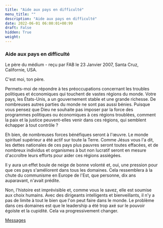 ```yaml
---
title: "Aide aux pays en difficulté"
menu_title: ""
description: "Aide aux pays en difficulté"
date: 2022-06-01 06:00:01+00:99
draft: False
hidden: True
weight:
---
```

### Aide aux pays en difficulté

Le père du médium - reçu par FAB le 23 Janvier 2007, Santa Cruz, Californie, USA.

C'est moi, ton père.

Permets-moi de répondre à tes préoccupations concernant les troubles politiques et économiques qui touchent de vastes régions du monde. Votre pays, les États-Unis, a un gouvernement stable et une grande richesse. De nombreuses autres parties du monde ne sont pas aussi bénies. Puisque vous pensez que Dieu ne souhaite pas imposer par la force des programmes politiques ou économiques à ces régions troublées, comment la paix et la justice peuvent-elles venir dans ces régions, qui semblent échapper à tout contrôle ?

Eh bien, de nombreuses forces bénéfiques seront à l'œuvre. Le monde spirituel supérieur a été actif sur toute la Terre. Comme Jésus vous l'a dit, les dettes nationales de ces pays plus pauvres seront toutes effacées, et de nombreux individus et organismes à but non lucratif seront en mesure d'accroître leurs efforts pour aider ces régions assiégées.

Il y aura un effet boule de neige de bonne volonté et, oui, une pression pour que ces pays s'améliorent dans tous les domaines. Cela ressemblera à la chute du communisme en Europe de l'Est, que personne, dix ans auparavant, n'avait prédite.

Non, l'histoire est imprévisible et, comme vous le savez, elle est soumise aux choix humains. Avec des dirigeants intelligents et bienveillants, il n'y a pas de limite à tout le bien que l'on peut faire dans le monde. Le problème dans ces domaines est que le leadership a été trop axé sur le pouvoir égoïste et la cupidité. Cela va progressivement changer.

[Messages](/fr-contemporary-messages/fr-contemporary-messages-by-date-order/fr-contemporary-messages-2007)